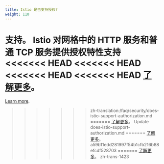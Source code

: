 ```yaml
---
title: Istio 是否支持授权?
weight: 110
---
```


支持。 Istio 对网格中的 HTTP 服务和普通 TCP 服务提供授权特性支持
<<<<<<< HEAD
<<<<<<< HEAD
<<<<<<< HEAD
<<<<<<< HEAD
[了解更多](/docs/concepts/security/#authorization)。
=======
[Learn more](/docs/concepts/security/#authorization).
>>>>>>> zh-translation:/faq/security/does-istio-support-authorization.md
=======
[了解更多](/docs/concepts/security/#authorization)。
>>>>>>> Update does-istio-support-authorization.md
=======
[了解更多](/docs/concepts/security/#authorization)。
>>>>>>> a59b11edd281997f54b1cfb216b88efcdf528703
=======
[了解更多](/zh/docs/concepts/security/#authorization)。
>>>>>>> zh-trans-1423
